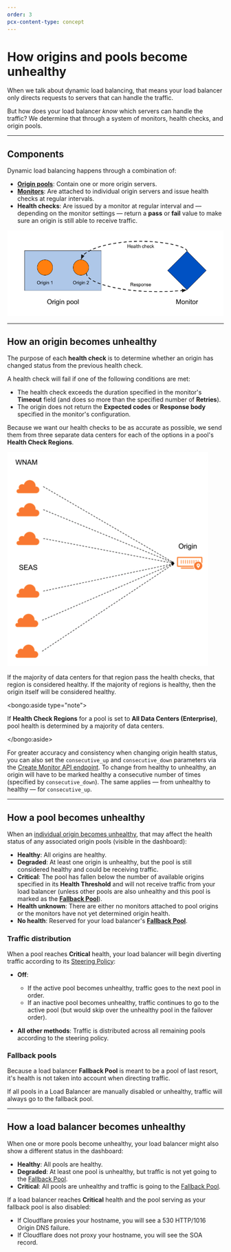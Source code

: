 ```yaml
---
order: 3
pcx-content-type: concept
---
```


# How origins and pools become unhealthy

When we talk about dynamic load balancing, that means your load balancer only directs requests to servers that can handle the traffic.

But how does your load balancer _know_ which servers can handle the traffic? We determine that through a system of monitors, health checks, and origin pools.

---

## Components

Dynamic load balancing happens through a combination of:

- [**Origin pools**](/understand-basics/pools): Contain one or more origin servers.
- [**Monitors**](/understand-basics/monitors): Are attached to individual origin servers and issue health checks at regular intervals.
- **Health checks**: Are issued by a monitor at regular interval and — depending on the monitor settings — return a **pass** or **fail** value to make sure an origin is still able to receive traffic.

![Dynamic load balancing involves pools, origins, monitors, and health checks](../static/images/load-balancer-components.png)

---

## How an origin becomes unhealthy

The purpose of each **health check** is to determine whether an origin has changed status from the previous health check.

A health check will fail if one of the following conditions are met:

- The health check exceeds the duration specified in the monitor's **Timeout** field (and does so more than the specified number of **Retries**).
- The origin does not return the **Expected codes** or **Response body** specified in the monitor's configuration.

Because we want our health checks to be as accurate as possible, we send them from three separate data centers for each of the options in a pool's **Health Check Regions**.

![Health checks come from three data centers within each selected region.](../static/images/health-check-component.png)

If the majority of data centers for that region pass the health checks, that region is considered healthy. If the majority of regions is healthy, then the origin itself will be considered healthy.

<bongo:aside type="note">

If **Health Check Regions** for a pool is set to **All Data Centers (Enterprise)**, pool health is determined by a majority of data centers.

</bongo:aside>

For greater accuracy and consistency when changing origin health status, you can also set the `consecutive_up` and `consecutive_down` parameters via the [Create Monitor API endpoint](https://api.cloudflare.com/#account-load-balancer-monitors-create-monitor). To change from healthy to unhealthy, an origin will have to be marked healthy a consecutive number of times (specified by `consecutive_down`). The same applies — from unhealthy to healthy — for `consecutive_up`.

---

## How a pool becomes unhealthy

When an [individual origin becomes unhealthy](#how-an-origin-becomes-unhealthy), that may affect the health status of any associated origin pools (visible in the dashboard):

- **Healthy**: All origins are healthy.
- **Degraded**: At least one origin is unhealthy, but the pool is still considered healthy and could be receiving traffic.
- **Critical**: The pool has fallen below the number of available origins specified in its **Health Threshold** and will not receive traffic from your load balancer (unless other pools are also unhealthy and this pool is marked as the [**Fallback Pool**](#fallback-pools)).
- **Health unknown**: There are either no monitors attached to pool origins or the monitors have not yet determined origin health.
- **No health**: Reserved for your load balancer's [**Fallback Pool**](#fallback-pools).

### Traffic distribution

When a pool reaches **Critical** health, your load balancer will begin diverting traffic according to its [Steering Policy](/understand-basics/traffic-steering):

- **Off**:

  - If the active pool becomes unhealthy, traffic goes to the next pool in order.
  - If an inactive pool becomes unhealthy, traffic continues to go to the active pool (but would skip over the unhealthy pool in the failover order).

- **All other methods**: Traffic is distributed across all remaining pools according to the steering policy.

### Fallback pools

Because a load balancer **Fallback Pool** is meant to be a pool of last resort, it's health is not taken into account when directing traffic.

If all pools in a Load Balancer are manually disabled or unhealthy, traffic will always go to the fallback pool.

---

## How a load balancer becomes unhealthy

When one or more pools become unhealthy, your load balancer might also show a different status in the dashboard:

- **Healthy**: All pools are healthy.
- **Degraded**: At least one pool is unhealthy, but traffic is not yet going to the [Fallback Pool](#fallback-pools).
- **Critical**: All pools are unhealthy and traffic is going to the [Fallback Pool](#fallback-pools).

If a load balancer reaches **Critical** health and the pool serving as your fallback pool is also disabled:

- If Cloudflare proxies your hostname, you will see a 530 HTTP/1016 Origin DNS failure.
- If Cloudflare does not proxy your hostname, you will see the SOA record.
